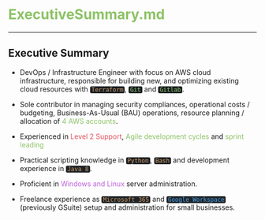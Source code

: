 # <clrgn>ExecutiveSummary.md</clrgn>

---

## Executive Summary
- DevOps / Infrastructure Engineer with focus on AWS cloud infrastructure, responsible for building new, and optimizing existing cloud resources with <clrog>`Terraform`</clrog>, <clrgn>`Git`</clrgn> and <clrgn>`Gitlab`</clrgn></span>. 

- Sole contributor in managing security compliances, operational costs / budgeting, Business-As-Usual (BAU) operations, resource planning / allocation of <clrgn>4 AWS accounts</clrgn>.

- Experienced in <clrrd>Level 2 Support</clrrd>, <clrgn>Agile development cycles</clrgn> and <clrgn>sprint leading</clrgn>

- Practical scripting knowledge in <clrog>`Python`</clrog>, <clrog>`Bash`</clrog> and development experience in <clrog>`Java 8`</clrog>.

- Proficient in <clrmg>Windows and Linux</clrmg> server administration.

- Freelance experience as <clrog>`Microsoft 365`</clrog> and <clrbl>`Google Workspace`</clrbl> (previously GSuite) setup and administration for small businesses.


<style>
/* @group Block Quotes */

blockquote {
	border-left: 5px solid #333;
	padding-left: 1rem;
	
}
/* @end */

/* @group Pre-formatted and Code */

pre {
	overflow: auto;
	margin: 1rem 0;
	padding: .5rem;

	font-size: .875em;
	white-space: pre;
	
	background-color: #1e2326;
	border: 1px solid #bbc3c5;
	border-radius: 3px;
}

code {
	padding: 0 .25em;
	
	white-space: pre;
	font-family: Source Code Pro, monospace;
	
	background-color: #1e2326;
	/* border: 1px solid #bbc3c5; */
	border-radius: 3px;
}

pre code {
	padding: 0;

	word-wrap: normal;
	white-space: pre-wrap;
}

pre code, pre tt {
	background-color: transparent;
	border: none;
}
/* @end */

clrog {
  color: #d19a66;
}

clrgn {
  color: #8cc265;
}

clrbl {
	color: #4aa5f0;
}

clrrd {
	color: #e05561;
}

clrmg {
	color: #c162de;
}

clrcy {
	color: #42b3c2;
}
</style>